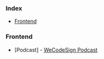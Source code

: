 ### Index

* [Frontend](#frontend)


### Frontend

* [Podcast] - [WeCodeSign Podcast](http://wecodesignpodcast.com)
